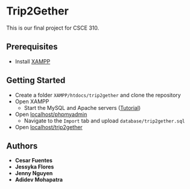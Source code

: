 # Trip2Gether

This is our final project for CSCE 310.

## Prerequisites

- Install [XAMPP](https://www.apachefriends.org/)

## Getting Started

- Create a folder `XAMPP/htdocs/trip2gether` and clone the repository
- Open XAMPP
	- Start the MySQL and Apache servers ([Tutorial](https://www.edureka.co/blog/how-to-run-a-php-program-in-xampp/))
- Open [localhost/phpmyadmin](http://localhost/phpmyadmin/)
	- Navigate to the `Import` tab and upload `database/trip2gether.sql`
- Open [localhost/trip2gether](http://localhost/trip2gether/index.php)

## Authors

  - **Cesar Fuentes** 
  - **Jessyka Flores** 
  - **Jenny Nguyen** 
  - **Adidev Mohapatra**
